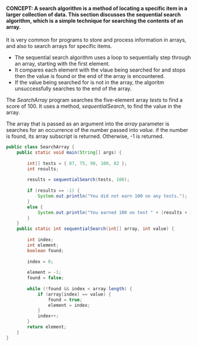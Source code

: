 #### CONCEPT: A search algorithm is a method of locating a specific item in a larger collection of data. This section discusses the sequential search algorithm, which is a simple technique for searching the contents of an array.

It is very common for programs to store and process information in arrays, and also to search arrays for specific items. 

 - The sequential search algorithm uses a loop to sequentially step through an array, starting with the first element. 
 - It compares each element with the vlaue being searched for and stops then the value is found or the end of the array is encountered.
 - If the value being searched for is not in the array, the algoritm unsuccessfully searches to the end of the array.

The *SearchArray* program searches the five-element array *tests* to find a score of 100. It uses a method, *sequentialSearch*, to find the value in the array. 

The array that is passed as an argument into the *array* parameter is searches for an occurrence of the number passed into *value*. if the number is found, its array subscript is returned. Otherwise, -1 is returned.

``` java
public class SearchArray {
	public static void main(String[] args) {
	
		int[] tests = { 87, 75, 98, 100, 82 };
		int results;
		
		results = sequentialSearch(tests, 100);
		
		if (results == -1) {
			System.out.println("You did not earn 100 on any tests.");
		}
		else {
			System.out.println("You earned 100 on test " + (results + 1));
		}
	}
	public static int sequentialSearch(int[] array, int value) {
		
		int index;
		int element;
		boolean found;
		
		index = 0;
		
		element = -1;
		found = false;
		
		while (!found && index < array.length) {
			if (array[index] == value) {
				found = true;
				element = index;
			}
			index++;
		}	
		return element;
	}
}
```
